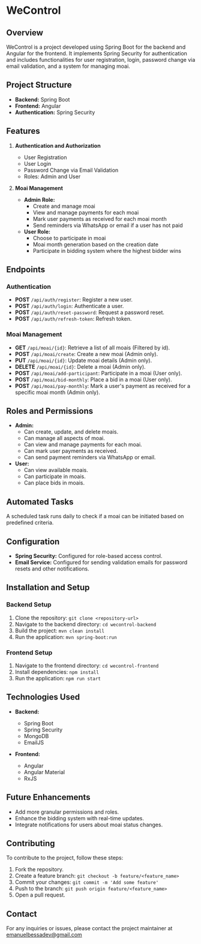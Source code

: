 # WeControl

## Overview
WeControl is a project developed using Spring Boot for the backend and Angular for the frontend. It implements Spring Security for authentication and includes functionalities for user registration, login, password change via email validation, and a system for managing moai.

## Project Structure
- **Backend:** Spring Boot
- **Frontend:** Angular
- **Authentication:** Spring Security

## Features
1. **Authentication and Authorization**
   - User Registration
   - User Login
   - Password Change via Email Validation
   - Roles: Admin and User

2. **Moai Management**
   - **Admin Role:**
     - Create and manage moai
     - View and manage payments for each moai
     - Mark user payments as received for each moai month
     - Send reminders via WhatsApp or email if a user has not paid
   - **User Role:**
     - Choose to participate in moai
     - Moai month generation based on the creation date
     - Participate in bidding system where the highest bidder wins

## Endpoints

### Authentication
- **POST** `/api/auth/register`: Register a new user.
- **POST** `/api/auth/login`: Authenticate a user.
- **POST** `/api/auth/reset-password`: Request a password reset.
- **POST** `/api/auth/refresh-token`: Refresh token.

### Moai Management
- **GET** `/api/moai/{id}`: Retrieve a list of all moais (Filtered by id).
- **POST** `/api/moai/create`: Create a new moai (Admin only).
- **PUT** `/api/moai/{id}`: Update moai details (Admin only).
- **DELETE** `/api/moai/{id}`: Delete a moai (Admin only).
- **POST** `/api/moai/add-participant`: Participate in a moai (User only).
- **POST** `/api/moai/bid-monthly`: Place a bid in a moai (User only).
- **POST** `/api/moai/pay-monthly`: Mark a user's payment as received for a specific moai month (Admin only).

## Roles and Permissions
- **Admin:**
  - Can create, update, and delete moais.
  - Can manage all aspects of moai.
  - Can view and manage payments for each moai.
  - Can mark user payments as received.
  - Can send payment reminders via WhatsApp or email.
- **User:**
  - Can view available moais.
  - Can participate in moais.
  - Can place bids in moais.

## Automated Tasks
A scheduled task runs daily to check if a moai can be initiated based on predefined criteria.

## Configuration
- **Spring Security:** Configured for role-based access control.
- **Email Service:** Configured for sending validation emails for password resets and other notifications.

## Installation and Setup

### Backend Setup
1. Clone the repository: `git clone <repository-url>`
2. Navigate to the backend directory: `cd wecontrol-backend`
3. Build the project: `mvn clean install`
4. Run the application: `mvn spring-boot:run`

### Frontend Setup
1. Navigate to the frontend directory: `cd wecontrol-frontend`
2. Install dependencies: `npm install`
3. Run the application: `npm run start`

## Technologies Used
- **Backend:**
  - Spring Boot
  - Spring Security
  - MongoDB
  - EmailJS

- **Frontend:**
  - Angular
  - Angular Material
  - RxJS

## Future Enhancements
- Add more granular permissions and roles.
- Enhance the bidding system with real-time updates.
- Integrate notifications for users about moai status changes.

## Contributing
To contribute to the project, follow these steps:
1. Fork the repository.
2. Create a feature branch: `git checkout -b feature/<feature_name>`
3. Commit your changes: `git commit -m 'Add some feature'`
4. Push to the branch: `git push origin feature/<feature_name>`
5. Open a pull request.

## Contact
For any inquiries or issues, please contact the project maintainer at emanuelbessadev@gmail.com
